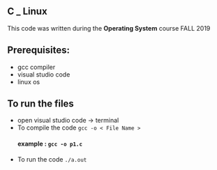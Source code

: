 ## C _ Linux
This code was written during the **Operating System** course FALL 2019 

## Prerequisites:
+ gcc compiler
+ visual studio code
+ linux os

## To run the files
+ open visual studio code -> terminal 
+ To compile the code 
`gcc -o < File Name > ` 
   #### example : `gcc -o p1.c`
+ To run the code 
`./a.out`
